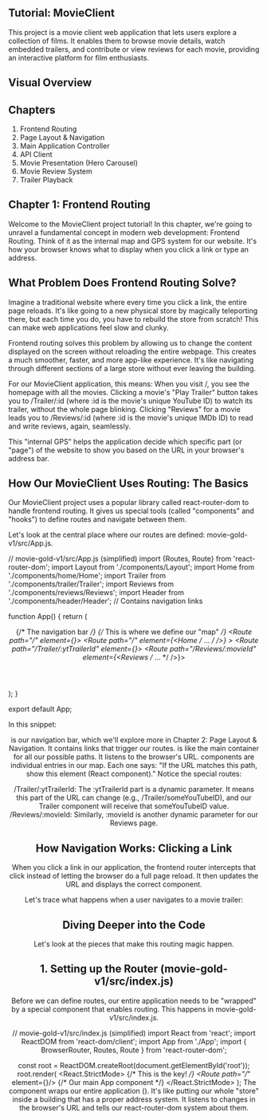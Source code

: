 ## Tutorial: MovieClient
This project is a movie client web application that lets users explore a collection of films. It enables them to browse movie details, watch embedded trailers, and contribute or view reviews for each movie, providing an interactive platform for film enthusiasts.

## Visual Overview

## Chapters
1. Frontend Routing
2. Page Layout & Navigation
3. Main Application Controller
4. API Client
5. Movie Presentation (Hero Carousel)
6. Movie Review System
7. Trailer Playback

## Chapter 1: Frontend Routing
Welcome to the MovieClient project tutorial! In this chapter, we're going to unravel a fundamental concept in modern web development: Frontend Routing. Think of it as the internal map and GPS system for our website. It's how your browser knows what to display when you click a link or type an address.

## What Problem Does Frontend Routing Solve?
Imagine a traditional website where every time you click a link, the entire page reloads. It's like going to a new physical store by magically teleporting there, but each time you do, you have to rebuild the store from scratch! This can make web applications feel slow and clunky.

Frontend routing solves this problem by allowing us to change the content displayed on the screen without reloading the entire webpage. This creates a much smoother, faster, and more app-like experience. It's like navigating through different sections of a large store without ever leaving the building.

For our MovieClient application, this means:
  When you visit /, you see the homepage with all the movies.
  Clicking a movie's "Play Trailer" button takes you to /Trailer/:id (where :id is the movie's unique YouTube ID) to watch its trailer, without the whole page blinking.
  Clicking "Reviews" for a movie leads you to /Reviews/:id (where :id is the movie's unique IMDb ID) to read and write reviews, again, seamlessly.
  
This "internal GPS" helps the application decide which specific part (or "page") of the website to show you based on the URL in your browser's address bar.

## How Our MovieClient Uses Routing: The Basics
Our MovieClient project uses a popular library called react-router-dom to handle frontend routing. It gives us special tools (called "components" and "hooks") to define routes and navigate between them.

Let's look at the central place where our routes are defined: movie-gold-v1/src/App.js.

// movie-gold-v1/src/App.js (simplified)
import {Routes, Route} from 'react-router-dom';
import Layout from './components/Layout';
import Home from './components/home/Home';
import Trailer from './components/trailer/Trailer';
import Reviews from './components/reviews/Reviews';
import Header from './components/header/Header'; // Contains navigation links

function App() {
  return (
    <div className="App">
      <Header/> {/* The navigation bar */}
      <Routes> {/* This is where we define our "map" */}
          <Route path="/" element={<Layout/>}>
            <Route path="/" element={<Home /* ... */ />} ></Route>
            <Route path="/Trailer/:ytTrailerId" element={<Trailer/>}></Route>
            <Route path="/Reviews/:movieId" element={<Reviews /* ... */ />}></Route>
          </Route>
      </Routes>
    </div>
  );
}

export default App;

In this snippet:

<Header/> is our navigation bar, which we'll explore more in Chapter 2: Page Layout & Navigation. It contains links that trigger our routes.
<Routes> is like the main container for all our possible paths. It listens to the browser's URL.
<Route> components are individual entries in our map. Each one says: "If the URL matches this path, show this element (React component)."
Notice the special routes:

/Trailer/:ytTrailerId: The :ytTrailerId part is a dynamic parameter. It means this part of the URL can change (e.g., /Trailer/someYouTubeID), and our Trailer component will receive that someYouTubeID value.
/Reviews/:movieId: Similarly, :movieId is another dynamic parameter for our Reviews page.

## How Navigation Works: Clicking a Link
When you click a link in our application, the frontend router intercepts that click instead of letting the browser do a full page reload. It then updates the URL and displays the correct component.

Let's trace what happens when a user navigates to a movie trailer:

## Diving Deeper into the Code
Let's look at the pieces that make this routing magic happen.

## 1. Setting up the Router (movie-gold-v1/src/index.js)
Before we can define routes, our entire application needs to be "wrapped" by a special component that enables routing. This happens in movie-gold-v1/src/index.js.

// movie-gold-v1/src/index.js (simplified)
import React from 'react';
import ReactDOM from 'react-dom/client';
import App from './App';
import { BrowserRouter, Routes, Route } from 'react-router-dom';

const root = ReactDOM.createRoot(document.getElementById('root'));
root.render(
  <React.StrictMode>
    <BrowserRouter> {/* This is the key! */}
      <Routes>
          <Route path="/*" element={<App />}/> {/* Our main App component */}
      </Routes>
    </BrowserRouter>
  </React.StrictMode>
);
The <BrowserRouter> component wraps our entire application (<App />). It's like putting our whole "store" inside a building that has a proper address system. It listens to changes in the browser's URL and tells our react-router-dom system about them.


